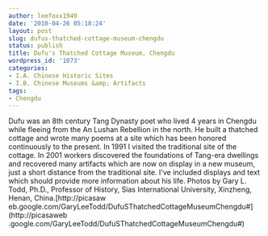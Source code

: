 ```yaml
---
author: leefoxx1949
date: '2010-04-26 05:18:24'
layout: post
slug: dufus-thatched-cottage-museum-chengdu
status: publish
title: Dufu's Thatched Cottage Museum, Chengdu
wordpress_id: '1073'
categories:
- I.A. Chinese Historic Sites
- I.B. Chinese Museums &amp; Artifacts
tags:
- Chengdu
---
```


Dufu was an 8th century Tang Dynasty poet who lived 4 years in Chengdu while
fleeing from the An Lushan Rebellion in the north. He built a thatched cottage
and wrote many poems at a site which has been honored continuously to the
present. In 1991 I visited the traditional site of the cottage. In 2001
workers discovered the foundations of Tang-era dwellings and recovered many
artifacts which are now on display in a new museum, just a short distance from
the traditional site. I've included displays and text which should provide
more information about his life. Photos by Gary L. Todd, Ph.D., Professor of
History, Sias International University, Xinzheng, Henan, China.[http://picasaw
eb.google.com/GaryLeeTodd/DufuSThatchedCottageMuseumChengdu#](http://picasaweb
.google.com/GaryLeeTodd/DufuSThatchedCottageMuseumChengdu#)

